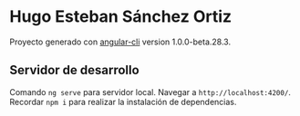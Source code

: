 # Hugo Esteban Sánchez Ortiz

Proyecto generado con [angular-cli](https://github.com/angular/angular-cli) version 1.0.0-beta.28.3.

## Servidor de desarrollo
Comando `ng serve` para servidor local. Navegar a `http://localhost:4200/`.
Recordar `npm i` para realizar la instalación de dependencias.
